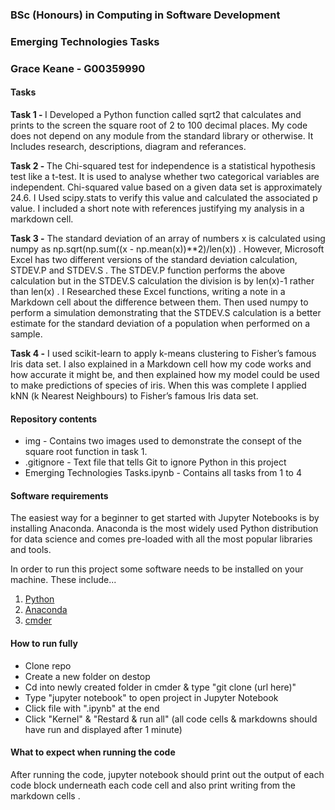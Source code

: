 ### BSc (Honours) in Computing in Software Development
### Emerging Technologies Tasks 
### Grace Keane - G00359990


#### Tasks
<b>Task 1 - </b> 
I Developed a Python function called sqrt2 that calculates and prints to the screen the square root of 2 to 100 decimal places. My code does not depend on
any module from the standard library or otherwise. It Includes research, descriptions, diagram and referances.

<b>Task 2 - </b>
The Chi-squared test for independence is a statistical hypothesis test like a t-test. It is used to analyse whether two categorical variables
are independent. Chi-squared value based on a given data set is approximately 24.6. I Used scipy.stats to verify this value and calculated the associated p value. I
included a short note with references justifying my analysis in a markdown cell.

<b>Task 3 -</b>
The standard deviation of an array of numbers x is calculated using numpy as np.sqrt(np.sum((x - np.mean(x))**2)/len(x)) .
However, Microsoft Excel has two different versions of the standard deviation calculation, STDEV.P and STDEV.S . The STDEV.P function performs the above
calculation but in the STDEV.S calculation the division is by len(x)-1 rather than len(x) . I Researched these Excel functions, writing a note in a Markdown cell
about the difference between them. Then used numpy to perform a simulation demonstrating that the STDEV.S calculation is a better estimate for the standard
deviation of a population when performed on a sample.

<b>Task 4 -</b>
I used scikit-learn to apply k-means clustering to Fisher’s famous Iris data set. I also explained in a Markdown cell how my code works and how accurate it
might be, and then explained how my model could be used to make predictions of species of iris. When this was complete I applied kNN (k Nearest Neighbours) to 
Fisher’s famous Iris data set.

#### Repository contents
- img - Contains two images used to demonstrate the consept of the square root function in task 1.
- .gitignore - Text file that tells Git to ignore Python in this project
- Emerging Technologies Tasks.ipynb - Contains all tasks from 1 to 4

#### Software requirements

The easiest way for a beginner to get started with Jupyter Notebooks is by installing Anaconda. Anaconda is the most widely used Python distribution for data science and comes pre-loaded with all the most popular libraries and tools.

In order to run this project some software needs to be installed on your machine. These include...
1) [Python](https://www.python.org/downloads/)
2) [Anaconda](https://www.anaconda.com/products/individual)
3) [cmder](https://cmder.net/)

#### How to run fully
- Clone repo
- Create a new folder on destop
- Cd into newly created folder in cmder & type "git clone (url here)"
- Type "jupyter notebook" to open project in Jupyter Notebook
- Click file with ".ipynb" at the end
- Click "Kernel" & "Restard & run all" (all code cells & markdowns should have run and displayed after 1 minute)

#### What to expect when running the code
After running the code, jupyter notebook should print out the output of each code block underneath each code cell and also print writing from the markdown cells .
